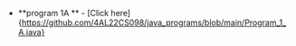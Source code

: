 - **program 1A ** - [Click here] {https://github.com/4AL22CS098/java_programs/blob/main/Program_1_A.java}
